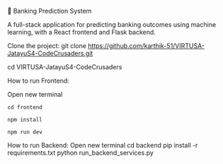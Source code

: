 🏦 Banking Prediction System

A full-stack application for predicting banking outcomes using machine learning, with a React frontend and Flask backend.

Clone the project:
  git clone https://github.com/karthik-51/VIRTUSA-JatayuS4-CodeCrusaders.git
  
  cd VIRTUSA-JatayuS4-CodeCrusaders

How to run Frontend:

  Open new terminal
  
    cd frontend
  
    npm install
    
    npm run dev
 
How to run Backend:
  Open new terminal
    cd backend
    pip install -r requirements.txt 
    python run_backend_services.py

